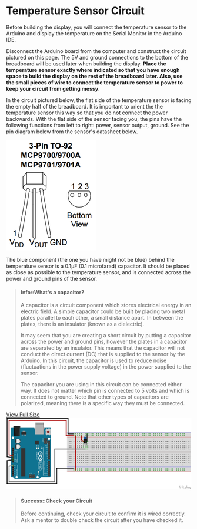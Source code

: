 # Temperature Sensor Circuit

Before building the display, you will connect the temperature sensor to the Arduino and display the temperature on the Serial Monitor in the Arduino IDE.

Disconnect the Arduino board from the computer and construct the circuit pictured on this page. The 5V and ground connections to the bottom of the breadboard will be used later when building the display. **Place the temperature sensor exactly where indicated so that you have enough space to build the display on the rest of the breadboard later. Also, use the small pieces of wire to connect the temperature sensor to power to keep your circuit from getting messy**.

In the circuit pictured below, the flat side of the temperature sensor is facing the empty half of the breadboard. It is important to orient the the temperature sensor this way so that you do not connect the power backwards. With the flat side of the sensor facing you, the pins have the following functions from left to right: power, sensor output, ground. See the pin diagram below from the sensor's datasheet below.

![](/assets/MCP9701A_TO-92_Pinout.PNG)

The blue component (the one you have might not be blue) behind the temperature sensor is a 0.1µF \(0.1 microfarad\) capacitor. It should be placed as close as possible to the temperature sensor, and is connected across the power and ground pins of the sensor.

> #### Info::What's a capacitor?
>
> A capacitor is a circuit component which stores electrical energy in an electric field. A simple capacitor could be built by placing two metal plates parallel to each other, a small distance apart. In between the plates, there is an insulator \(known as a dielectric\).
>
> It may seem that you are creating a short circuit by putting a capacitor across the power and ground pins, however the plates in a capacitor are separated by an insulator. This means that the capacitor will not conduct the direct current \(DC\) that is supplied to the sensor by the Arduino. In this circuit, the capacitor is used to reduce noise \(fluctuations in the power supply voltage\) in the power supplied to the sensor.
>
> The capacitor you are using in this circuit can be connected either way. It does not matter which pin is connected to 5 volts and which is connected to ground. Note that other types of capacitors are polarized, meaning there is a specific way they must be connected.

<a href="/assets/temperature_sensor_breadboard.png" target="_blank">View Full Size</a>
![](/assets/temperature_sensor_breadboard.png)

> #### Success::Check your Circuit
>
> Before continuing, check your circuit to confirm it is wired correctly. Ask a mentor to double check the circuit after you have checked it.
